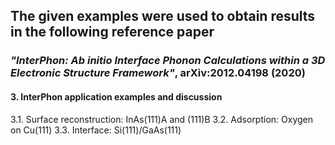 ## The given examples were used to obtain results in the following reference paper ##
### *"InterPhon: Ab initio Interface Phonon Calculations within a 3D Electronic Structure Framework"*, arXiv:2012.04198 (2020) ###

#### 3. InterPhon application examples and discussion ####
3.1. Surface reconstruction: InAs(111)A and (111)B
3.2. Adsorption: Oxygen on Cu(111)
3.3. Interface: Si(111)/GaAs(111)
